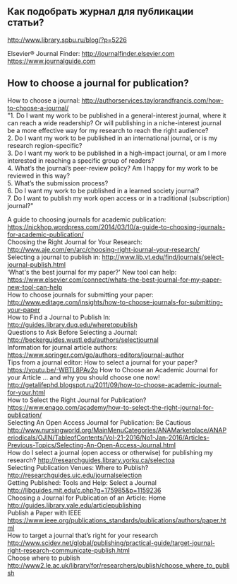 ## Как подобрать журнал для публикации статьи?
http://www.library.spbu.ru/blog/?p=5226     
     
Elsevier® Journal Finder: http://journalfinder.elsevier.com    
https://www.journalguide.com      

## How to choose a journal for publication?
How to choose a journal: http://authorservices.taylorandfrancis.com/how-to-choose-a-journal/     
"1. Do I want my work to be published in a general-interest journal, where it can reach a wide readership? Or will publishing in a niche-interest journal be a more effective way for my research to reach the right audience?    
2. Do I want my work to be published in an international journal, or is my research region-specific?    
3. Do I want my work to be published in a high-impact journal, or am I more interested in reaching a specific group of readers?     
4. What’s the journal’s peer-review policy? Am I happy for my work to be reviewed in this way?     
5. What’s the submission process?     
6. Do I want my work to be published in a learned society journal?     
7. Do I want to publish my work open access or in a traditional (subscription) journal?"     
    
A guide to choosing journals for academic publication: https://nickhop.wordpress.com/2014/03/10/a-guide-to-choosing-journals-for-academic-publication/      
Choosing the Right Journal for Your Research: http://www.aje.com/en/arc/choosing-right-journal-your-research/      
Selecting a journal to publish in: http://www.lib.vt.edu/find/journals/select-journal-publish.html     
‘What's the best journal for my paper?' New tool can help: https://www.elsevier.com/connect/whats-the-best-journal-for-my-paper-new-tool-can-help     
How to choose journals for submitting your paper: http://www.editage.com/insights/how-to-choose-journals-for-submitting-your-paper     
How to Find a Journal to Publish In: http://guides.library.duq.edu/wheretopublish      
Questions to Ask Before Selecting a Journal: http://beckerguides.wustl.edu/authors/selectjournal     
Information for journal article authors: https://www.springer.com/gp/authors-editors/journal-author     
Tips from a journal editor: How to select a journal for your paper? https://youtu.be/-WBTL8PAv2o
How to Choose an Academic Journal for your Article ... and why you should choose one now! http://getalifephd.blogspot.ru/2011/09/how-to-choose-academic-journal-for-your.html     
How to Select the Right Journal for Publication? https://www.enago.com/academy/how-to-select-the-right-journal-for-publication/     
Selecting An Open Access Journal for Publication: Be Cautious http://www.nursingworld.org/MainMenuCategories/ANAMarketplace/ANAPeriodicals/OJIN/TableofContents/Vol-21-2016/No1-Jan-2016/Articles-Previous-Topics/Selecting-An-Open-Access-Journal.html     
How do I select a journal (open access or otherwise) for publishing my research? http://researchguides.library.yorku.ca/selectoa     
Selecting Publication Venues: Where to Publish? http://researchguides.uic.edu/journalselection     
Getting Published: Tools and Help: Select a Journal http://libguides.mit.edu/c.php?g=175985&p=1159236     
Choosing a Journal for Publication of an Article: Home http://guides.library.yale.edu/articlepublishing      
Publish a Paper with IEEE https://www.ieee.org/publications_standards/publications/authors/paper.html      
How to target a journal that’s right for your research http://www.scidev.net/global/publishing/practical-guide/target-journal-right-research-communicate-publish.html      
Choose where to publish http://www2.le.ac.uk/library/for/researchers/publish/choose_where_to_publish      
